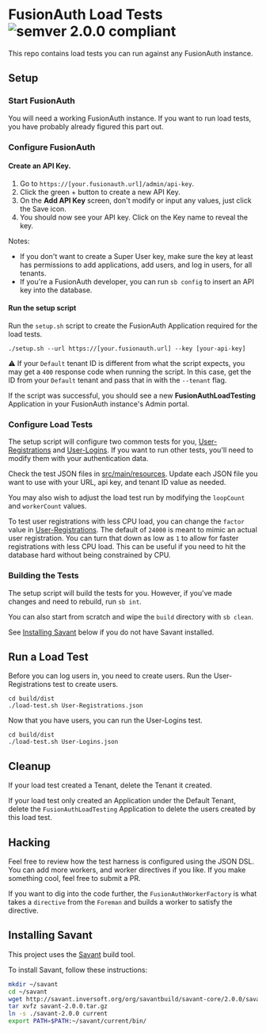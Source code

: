 # FusionAuth Load Tests ![semver 2.0.0 compliant](http://img.shields.io/badge/semver-2.0.0-brightgreen.svg?style=flat-square)

This repo contains load tests you can run against any FusionAuth instance.


## Setup

### Start FusionAuth

You will need a working FusionAuth instance. If you want to run load tests, you have probably already figured this part out.

### Configure FusionAuth

#### Create an API Key.

1. Go to `https://[your.fusionauth.url]/admin/api-key`.
1. Click the green + button to create a new API Key.
1. On the **Add API Key** screen, don't modify or input any values, just click the Save icon.
1. You should now see your API key. Click on the Key name to reveal the key.

Notes:
* If you don't want to create a Super User key, make sure the key at least has permissions to add applications, add users, and log in users, for all tenants.
* If you're a FusionAuth developer, you can run `sb config` to insert an API key into the database.

#### Run the setup script

Run the `setup.sh` script to create the FusionAuth Application required for the load tests.

```
./setup.sh --url https://[your.fusionauth.url] --key [your-api-key]
```

⚠️ If your `Default` tenant ID is different from what the script expects, you may get a `400` response code when running the script. In this case, get the ID from your `Default` tenant and pass that in with the `--tenant` flag.

If the script was successful, you should see a new **FusionAuthLoadTesting** Application in your FusionAuth instance's Admin portal.


### Configure Load Tests

The setup script will configure two common tests for you, [User-Registrations](src/main/resources/User-Registrations.json) and [User-Logins](src/main/resources/User-Logins.json). If you want to run other tests, you'll need to modify them with your authentication data.

Check the test JSON files in [src/main/resources](src/main/resources). Update each JSON file you want to use with your URL, api key, and tenant ID value as needed.

You may also wish to adjust the load test run by modifying the `loopCount` and `workerCount` values.

To test user registrations with less CPU load, you can change the `factor` value in [User-Registrations](src/main/resources/User-Registrations.json). The default of `24000` is meant to mimic an actual user registration. You can turn that down as low as `1` to allow for faster registrations with less CPU load. This can be useful if you need to hit the database hard without being constrained by CPU.


### Building the Tests

The setup script will build the tests for you. However, if you've made changes and need to rebuild, run `sb int`.

You can also start from scratch and wipe the `build` directory with `sb clean`.

See [Installing Savant](#installing-savant) below if you do not have Savant installed.


## Run a Load Test

Before you can log users in, you need to create users. Run the User-Registrations test to create users.
```
cd build/dist
./load-test.sh User-Registrations.json
```

Now that you have users, you can run the User-Logins test.
```
cd build/dist
./load-test.sh User-Logins.json
```


## Cleanup

If your load test created a Tenant, delete the Tenant it created.

If your load test only created an Application under the Default Tenant, delete the `FusionAuthLoadTesting` Application to delete the users created by this load test.


## Hacking

Feel free to review how the test harness is configured using the JSON DSL. You can add more workers, and worker directives if you like. If you make something cool, feel free to submit a PR.

If you want to dig into the code further, the `FusionAuthWorkerFactory` is what takes a `directive` from the `Foreman` and builds a worker to satisfy the directive.


## Installing Savant

This project uses the [Savant](https://github.com/savant-build/savant-core) build tool.

To install Savant, follow these instructions:
```bash
mkdir ~/savant
cd ~/savant
wget http://savant.inversoft.org/org/savantbuild/savant-core/2.0.0/savant-2.0.0.tar.gz
tar xvfz savant-2.0.0.tar.gz
ln -s ./savant-2.0.0 current
export PATH=$PATH:~/savant/current/bin/
```
